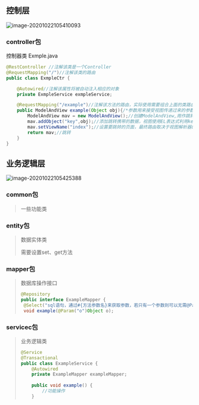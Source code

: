 ## 控制层

![image-20201022105410093](image-20201022105410093.png)

### controller包

控制器类 Exmple.java

```java
@RestController	//注解该类是一个Controller
@RequestMapping("/")//注解该类的路由
public class ExmpleCtr {

    @Autowired//注解该属性将被自动注入相应的对象
    private ExmpleService exmpleService;

    @RequestMapping("/example")//注解该方法的路由，实际使用需要组合上面的类路由
    public ModelAndView example(Object obj){/*参数用来接受视图传递过来的参数，参数名或者参数对象属性一定要与视图传递的参数名保持一致*/
        ModelAndView mav = new ModelAndView();//创建ModelAndView,用作跳转到相应的视图并携带参数
        mav.addObject("key",obj);//添加跳转携带的数据，视图使用EL表达式利用key就能获取相应的数据
        mav.setViewName("index");//设置要跳转的页面，最终路由取决于视图解析器的配置，默认使转发；重定向"redirect:/index.jsp",但是这样就不会被视图解析器处理，需要写出完整的路由，而且数据就传递不到视图了。
        return mav;//跳转
    }
}
```

## 业务逻辑层
![image-20201022105425388](image-20201022105425388.png)

### common包

> 一些功能类

### entity包

> 数据实体类
>
> 需要设置set、get方法

### mapper包

> 数据库操作接口
>
> ```java
> @Repository
> public interface ExampleMapper {
>  @Select("sql语句，通过#{方法参数名}来获取参数，若只有一个参数则可以无需@Param，引用类型可以使用.来引用它的属性，若参数只是一个类对象则可以直接使用该对象的属性")
>  void example(@Param("o")Object o);
> ```

### servicec包

> 业务逻辑类
>
> ```java
> @Service
> @Transactional
> public class ExampleService {
>     @Autowired
>     private ExampleMapper exampleMapper;
>     
>     public void example() {
>         //功能操作
>     }
> ```

